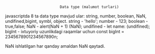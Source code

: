                              Data type (malumot turlari)



javascriptda 8 ta data type mavjud 
ular: string, number, boolean, NaN, undifined,bigint, symbl, object.
string - 'hello';
number - 123;
boolean - true,false;
NaN - alert(NaN + 1) (NaN);
undifined - let name: (undifined);
bigInt - ixtuyoriy uzunlikdagi raqamlar uchun const bigInt = 2345678901234567890n; 

NaN ishlatilgan har qanday amaldan NaN qaytadi.
